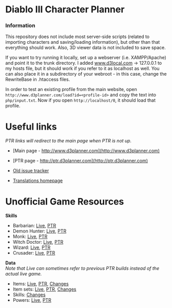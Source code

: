 # Diablo III Character Planner

### Information

This repository does not include most server-side scripts (related to importing characters and saving/loading information), but other than that everything should work. Also, 3D viewer data is not included to save space.

If you want to try running it locally, set up a webserver (i.e. XAMPP/Apache) and point it to the trunk directory. I added www.d3local.com -> 127.0.0.1 to my hosts file, but it should work if you refer to it as localhost as well. You can also place it in a subdirectory of your webroot - in this case, change the RewriteBase in .htaccess files.

In order to test an existing profile from the main website, open `http://www.d3planner.com/load?id=<profile-id>` and copy the text into `php/input.txt`. Now if you open `http://localhost/0`, it should load that profile.

# Useful links
*PTR links will redirect to the main page when PTR is not up.*

* [Main page - http://www.d3planner.com](http://www.d3planner.com)
* [PTR page - http://ptr.d3planner.com](http://ptr.d3planner.com)

* [Old issue tracker](http://www.d3planner.com/mantisbt/view_all_bug_page.php)
* [Translations homepage](http://www.d3planner.com/translate/)

# Unofficial Game Resources

**Skills**

* Barbarian: [Live](http://www.d3planner.com/skills/barbarian), [PTR](http://ptr.d3planner.com/skills/barbarian)
* Demon Hunter: [Live](http://www.d3planner.com/skills/demonhunter), [PTR](http://ptr.d3planner.com/skills/demonhunter)
* Monk: [Live](http://www.d3planner.com/skills/monk), [PTR](http://ptr.d3planner.com/skills/monk)
* Witch Doctor: [Live](http://www.d3planner.com/skills/witchdoctor), [PTR](http://ptr.d3planner.com/skills/witchdoctor)
* Wizard: [Live](http://www.d3planner.com/skills/wizard), [PTR](http://ptr.d3planner.com/skills/wizard)
* Crusader: [Live](http://www.d3planner.com/skills/crusader), [PTR](http://ptr.d3planner.com/skills/crusader)

**Data**  
*Note that Live can sometimes refer to previous PTR builds instead of the actual live game.*

* Items: [Live](http://www.d3planner.com/game/items), [PTR](http://ptr.d3planner.com/game/items), [Changes](http://www.d3planner.com/diff/items)
* Item sets: [Live](http://www.d3planner.com/game/itemsets), [PTR](http://ptr.d3planner.com/game/itemsets), [Changes](http://www.d3planner.com/diff/itemsets)
* Skills: [Changes](http://www.d3planner.com/diff/powers)
* Powers: [Live](http://www.d3planner.com/powers/), [PTR](http://ptr.d3planner.com/powers/)
